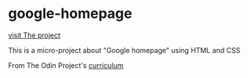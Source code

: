 # google-homepage 
[visit The project](https://pysabry.github.io/google-homepage/index.html)

This is a micro-project about "Google homepage" using HTML and CSS 

From The Odin Project's [curriculum](http://www.theodinproject.com/courses/web-development-101/lessons/html-css)
